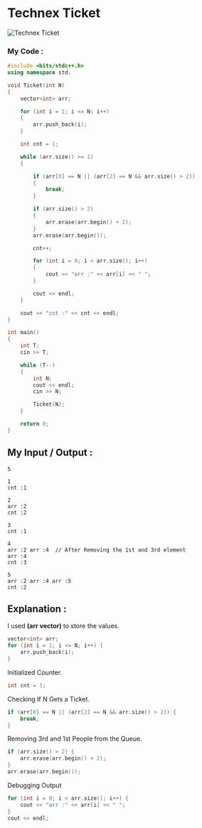 # Technex Ticket

![Technex Ticket](https://media-hosting.imagekit.io//65505ebf62ac4587/IMG_20250226_223619.jpg?Expires=1835199993&Key-Pair-Id=K2ZIVPTIP2VGHC&Signature=XjTP1RX6jACm5xp1AtoThQ3Ax9ubF4yL6iXK0qmk9H7NHN0hhSSLmC5mD9aYVB2j6efufloyUjskMN3lwltM-01uzbaz6X-61ws9haBH41AszboO2qfRQE9tLL~WvL1klrNr1DxPws8X8PeAYnt1fDxR7494HVqxzk4dhY-hTBiDRFiAwGV0hC9k-EUezeU~OPNZSh1MU4-lc~x7ldoeeBXz91m01HgAuJDrTq7DSMUpO0g417UNrg38sdqv6UL7ku3BhssZQZmbe9TzxRUYuNwxlOTVl2188K~upn17rvTAaxW~K2nkhFjkxnOr0CCwAvCssq3JGhz-iGiqTcCzIQ__)

### My Code :

```c++
#include <bits/stdc++.h>
using namespace std;

void Ticket(int N)
{
    vector<int> arr;

    for (int i = 1; i <= N; i++)
    {
        arr.push_back(i);
    }

    int cnt = 1;

    while (arr.size() >= 1)
    {

        if (arr[0] == N || (arr[2] == N && arr.size() > 2))
        {
            break;
        }

        if (arr.size() > 2)
        {
            arr.erase(arr.begin() + 2);
        }
        arr.erase(arr.begin());

        cnt++;

        for (int i = 0; i < arr.size(); i++)
        {
            cout << "arr :" << arr[i] << " ";
        }

        cout << endl;
    }

    cout << "cnt :" << cnt << endl;
}

int main()
{
    int T;
    cin >> T;

    while (T--)
    {
        int N;
        cout << endl;
        cin >> N;

        Ticket(N);
    }

    return 0;
}

```

## My Input / Output :

```
5

1
cnt :1

2
arr :2
cnt :2

3
cnt :1

4
arr :2 arr :4  // After Removing the 1st and 3rd element
arr :4
cnt :3

5
arr :2 arr :4 arr :5
cnt :2
```


## Explanation :

I used **(arr vector)** to store the values.

```c++
vector<int> arr;
for (int i = 1; i <= N; i++) {
    arr.push_back(i);
}
```

Initialized Counter.

```c++
int cnt = 1;
```

Checking If N Gets a Ticket.

```c++
if (arr[0] == N || (arr[2] == N && arr.size() > 2)) {
    break;
}
```

Removing 3rd and 1st People from the Queue.

```c++
if (arr.size() > 2) {
    arr.erase(arr.begin() + 2);
}
arr.erase(arr.begin());
```

Debugging Output

```c++
for (int i = 0; i < arr.size(); i++) {
    cout << "arr :" << arr[i] << " ";
}
cout << endl;
```
